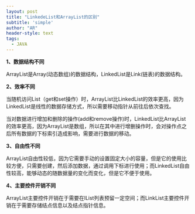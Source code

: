 ```yaml
---
layout: post
title: "LinkedeList和ArrayList的区别"
subtitle: 'simple'
author: "AR"
header-style: text
tags:
  - JAVA
---
```


**1、数据结构不同**  

ArrayList是Array(动态数组)的数据结构，LinkedList是Link(链表)的数据结构。  

**2、效率不同** 

当随机访问List（get和set操作）时，ArrayList比LinkedList的效率更高，因为LinkedList是线性的数据存储方式，所以需要移动指针从前往后依次查找。  

当对数据进行增加和删除的操作(add和remove操作)时，LinkedList比ArrayList的效率更高，因为ArrayList是数组，所以在其中进行增删操作时，会对操作点之后所有数据的下标索引造成影响，需要进行数据的移动。  

**3、自由性不同**   

ArrayList自由性较低，因为它需要手动的设置固定大小的容量，但是它的使用比较方便，只需要创建，然后添加数据，通过调用下标进行使用；而LinkedList自由性较高，能够动态的随数据量的变化而变化，但是它不便于使用。  

**4、主要控件开销不同**  

ArrayList主要控件开销在于需要在lList列表预留一定空间；而LinkList主要控件开销在于需要存储结点信息以及结点指针信息。  





